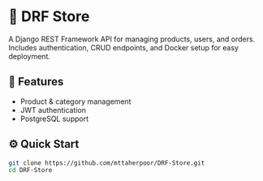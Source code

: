 # 🏪 DRF Store

A Django REST Framework API for managing products, users, and orders.  
Includes authentication, CRUD endpoints, and Docker setup for easy deployment.

## 🚀 Features
- Product & category management  
- JWT authentication  
- PostgreSQL support  

## ⚙️ Quick Start
```bash
git clone https://github.com/mttaherpoor/DRF-Store.git
cd DRF-Store
